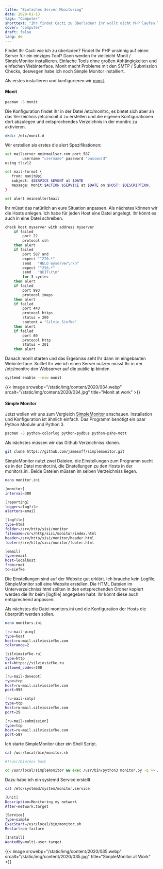 ```yaml
---
title: "Einfaches Server Monitoring"
date: 2020-01-13
tags: "Computer"
shorttext: "Ihr findet Cacti zu überladen? Ihr wollt nicht PHP laufen lassen? Ich stelle euch zwei einfache Tools vor die den Zweck erfüllen könnten."
cover: "computer"
draft: false
lang: de
---
```


Findet Ihr Cacti wie ich zu überladen? Findet Ihr PHP unsinnig auf einen Server für ein einziges Tool? Dann werden Ihr vielleicht Monit / SimpleMonitor installieren. Einfache Tools ohne großen Abhängigkeiten und einfachen Webinterface. Monit macht Probleme mit den SMTP / Submission Checks, deswegen habe ich noch Simple Monitor installiert.

Als erstes installieren und konfigurieren wir [monit](https://mmonit.com/monit/ "Monit Barking at daemons").

#### Monit

```bash
pacman -S monit
```

Die Konfiguration findet Ihr in der Datei /etc/monitrc, es bietet sich aber an das Verzeichnis /etc/monit.d zu erstellen und die eigenen Konfigurationen dort abzulegen und entsprechendes Verzeichnis in der monitrc zu aktivieren.

```bash
mkdir /etc/monit.d
```

Wir erstellen als erstes die alert Spezifikationen:

```bash
set mailserver meinmailser.com port 587
        username "username" password "password"
using tlsv12

set mail-format {
   from: monit@pi
   subject: $SERVICE $EVENT at $DATE
   message: Monit $ACTION $SERVICE at $DATE on $HOST: $DESCRIPTION.
}

set alert meinealtertmail
```

Ihr müsst das natürlich an eure Situation anpassen. Als nächstes können wir die Hosts anlegen. Ich habe für jeden Host eine Datei angelegt. Ihr könnt es auch in eine Datei schreiben.

```bash
check host myserver with address myserver
    if failed
        port 22
        protocol ssh
    then alert
    if failed
        port 587 and
        expect "^220.*"
        send   "HELO myserver\r\n"
        expect "^250.*"
        send   "QUIT\r\n"
        for 3 cycles
    then alert
    if failed
        port 993
        protocol imaps
    then alert
    if failed
        port 443
        protocol https
        status = 200
        content = "Silvio Siefke"
    then alert
    if failed
        port 80
        protocol http
        status = 301
    then alert
```

Danach monit starten und das Ergebniss seht Ihr dann im eingebauten Webinterface. Solltet Ihr wie ich einen Server nutzen müsst Ihr in der /etc/monitrc den Webserver auf die public ip binden.

```bash
systemd enable --now monit
```

{{< image srcwebp="/static/img/content/2020/034.webp" srcalt="/static/img/content/2020/034.jpg" title="Monit at work" >}}

#### Simple Monitor

Jetzt wollen wir uns zum Vergleich [SimpleMonitor](https://jamesoff.github.io/simplemonitor/ "SimpleMonitor") anschauen. Installation und Konfiguration ist ähnlich einfach. Das Programm benötigt ein paar Python Module und Python 3.

```bash
pacman -S python-colorlog python-pydbus python-paho-mqtt
```

Als nächstes müssen wir das Github Verzeichniss klonen.

```bash
git clone https://github.com/jamesoff/simplemonitor.git
```

SimpleMonitor nutzt zwei Dateien, die Einstellungen zum Programm sucht es in der Datei monitor.ini, die Einstellungen zu den Hosts in der monitors.ini. Beide Dateien müssen im selben Verzeichniss liegen.

```bash
nano monitor.ini

[monitor]
interval=300

[reporting]
loggers=logfile
alerters=email

[logfile]
type=html
folder=/srv/http/sisi/monitor
filename=/srv/http/sisi/monitor/index.html
header=/srv/http/sisi/monitor/header.html
footer=/srv/http/sisi/monitor/footer.html

[email]
type=email
host=localhost
from=root
to=siefke
```

Die Einstellungen sind auf der Website gut erklärt. Ich brauche kein Logfile, SimpleMonitor soll eine Website erstellen. Die HTML Dateien im Unterverzeichniss html sollten in den entsprechenden Ordner kopiert werden die Ihr beim [logfile] angegeben habt. Ihr könnt diese auch entsprechend anpassen.

Als nächstes die Datei monitors.ini und die Konfiguration der Hosts die überprüft werden sollen.

```bash
nano monitors.ini

[ru-mail-ping]
type=host
host=ru-mail.silviosiefke.com
tolerance=2

[silviosiefke.ru]
type=http
url=https://silviosiefke.ru
allowed_codes=200

[ru-mail-dovecot]
type=tcp
host=ru-mail.silviosiefke.com
port=993

[ru-mail-smtp]
type=tcp
host=ru-mail.silviosiefke.com
port=25

[ru-mail-submission]
type=tcp
host=ru-mail.silviosiefke.com
port=587
```

Ich starte SimpleMonitor über ein Shell Script.

```bash
cat /usr/local/bin/monitor.sh

#!/usr/bin/env bash

cd /usr/local/simplemonitor && exec /usr/bin/python3 monitor.py -q >> /var/log/simplemonitor.log
```

Dazu habe ich ein systemd Service erstellt.

```bash
cat /etc/systemd/system/monitor.service

[Unit]
Description=Monitoring my network
After=network.target

[Service]
Type=simple
ExecStart=/usr/local/bin/monitor.sh
Restart=on-failure

[Install]
WantedBy=multi-user.target
```

{{< image srcwebp="/static/img/content/2020/035.webp" srcalt="/static/img/content/2020/035.jpg" title="SimpleMonitor at Work" >}}
